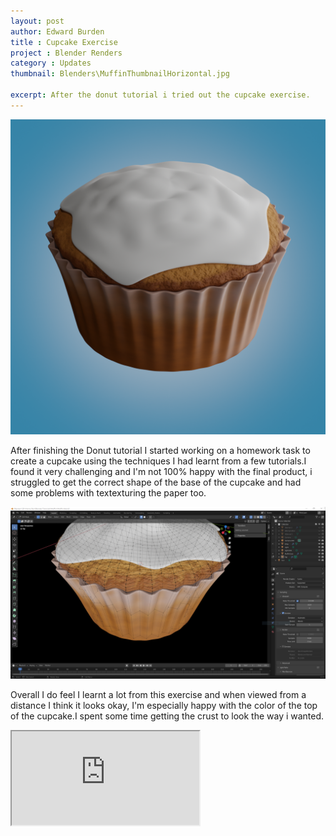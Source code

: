 ```yaml
---
layout: post
author: Edward Burden
title : Cupcake Exercise
project : Blender Renders
category : Updates
thumbnail: Blenders\MuffinThumbnailHorizontal.jpg

excerpt: After the donut tutorial i tried out the cupcake exercise.
---
```

<div class="row justify-content-left mb-5">
  <img class="col-md-6 col-12" src="/assets/images/Blenders/Muffin.png" alt="">
   <p class="col-md-6 col-12"> After finishing the Donut tutorial I started working on a homework task to create a cupcake using the techniques I had learnt from a few tutorials.I found it very challenging and I'm not 100% happy with the final product, i struggled to get the correct shape of the base of the cupcake and had some problems with textexturing the paper too.
   </p>
</div>

<div class="row mb-5">
  <img class="col-md-6 col-12" src="/assets/images/Blenders/MuffinWireFrameScreenshot.png"  alt="">
 <p class="col-md-6 col-12"> Overall I do feel I learnt a lot from this exercise and when viewed from a distance I think it looks okay, I'm especially happy with the color of the top of the cupcake.I spent some time getting the crust to look the way i wanted.
   </p>
</div>

<div class="embed-responsive embed-responsive-16by9 mb-5">
  <iframe class="embed-responsive-item" src="https://www.youtube.com/embed/ypyV3fVz8-4" allowfullscreen></iframe>
</div>